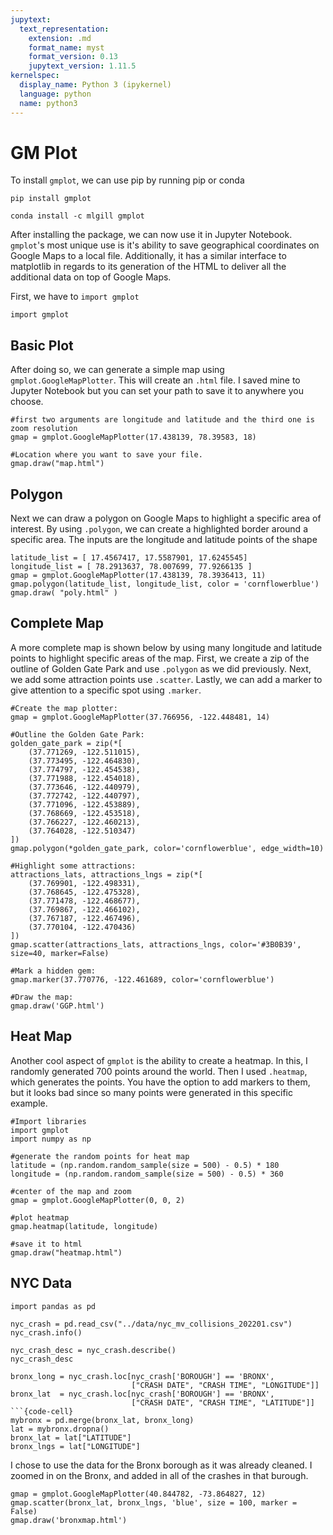 ```yaml
---
jupytext:
  text_representation:
    extension: .md
    format_name: myst
    format_version: 0.13
    jupytext_version: 1.11.5
kernelspec:
  display_name: Python 3 (ipykernel)
  language: python
  name: python3
---
```


# GM Plot

To install `gmplot`, we can use pip by running pip or conda

`pip install gmplot`

`conda install -c mlgill gmplot`

After installing the package, we can now use it in Jupyter Notebook. `gmplot`'s most unique use is it's ability to save geographical coordinates on Google Maps to a local file. Additionally, it has a similar interface to matplotlib in regards to its generation of the HTML to deliver all the additional data on top of Google Maps.

First, we have to `import gmplot`

```{code-cell} 
import gmplot
```

## Basic Plot

After doing so, we can generate a simple map using `gmplot.GoogleMapPlotter`. This will create an `.html` file. I saved mine to Jupyter Notebook but you can set your path to save it to anywhere you choose.

```{code-cell}
#first two arguments are longitude and latitude and the third one is zoom resolution
gmap = gmplot.GoogleMapPlotter(17.438139, 78.39583, 18)

#Location where you want to save your file.
gmap.draw("map.html")
```

## Polygon

Next we can draw a polygon on Google Maps to highlight a specific area of interest. By using `.polygon`, we can create a highlighted border around a specific area. The inputs are the longitude and latitude points of the shape

```{code-cell}
latitude_list = [ 17.4567417, 17.5587901, 17.6245545]
longitude_list = [ 78.2913637, 78.007699, 77.9266135 ]
gmap = gmplot.GoogleMapPlotter(17.438139, 78.3936413, 11)
gmap.polygon(latitude_list, longitude_list, color = 'cornflowerblue')
gmap.draw( "poly.html" )
```

## Complete Map

A more complete map is shown below by using many longitude and latitude points to highlight specific areas of the map. First, we create a zip of the outline of Golden Gate Park and use `.polygon` as we did previously. Next, we add some attraction points use `.scatter`. Lastly, we can add a marker to give attention to a specific spot using `.marker`.

```{code-cell}
#Create the map plotter:
gmap = gmplot.GoogleMapPlotter(37.766956, -122.448481, 14)

#Outline the Golden Gate Park:
golden_gate_park = zip(*[
    (37.771269, -122.511015),
    (37.773495, -122.464830),
    (37.774797, -122.454538),
    (37.771988, -122.454018),
    (37.773646, -122.440979),
    (37.772742, -122.440797),
    (37.771096, -122.453889),
    (37.768669, -122.453518),
    (37.766227, -122.460213),
    (37.764028, -122.510347)
])
gmap.polygon(*golden_gate_park, color='cornflowerblue', edge_width=10)

#Highlight some attractions:
attractions_lats, attractions_lngs = zip(*[
    (37.769901, -122.498331),
    (37.768645, -122.475328),
    (37.771478, -122.468677),
    (37.769867, -122.466102),
    (37.767187, -122.467496),
    (37.770104, -122.470436)
])
gmap.scatter(attractions_lats, attractions_lngs, color='#3B0B39', size=40, marker=False)

#Mark a hidden gem:
gmap.marker(37.770776, -122.461689, color='cornflowerblue')

#Draw the map:
gmap.draw('GGP.html')
```

## Heat Map

Another cool aspect of `gmplot` is the ability to create a heatmap. In this, I randomly generated 700 points around the world. Then I used `.heatmap`, which generates the points. You have the option to add markers to them, but it looks bad since so many points were generated in this specific example.

```{code-cell}
#Import libraries
import gmplot
import numpy as np

#generate the random points for heat map
latitude = (np.random.random_sample(size = 500) - 0.5) * 180
longitude = (np.random.random_sample(size = 500) - 0.5) * 360

#center of the map and zoom
gmap = gmplot.GoogleMapPlotter(0, 0, 2)

#plot heatmap
gmap.heatmap(latitude, longitude)

#save it to html
gmap.draw("heatmap.html")
```
## NYC Data

```{code-cell}
import pandas as pd

nyc_crash = pd.read_csv("../data/nyc_mv_collisions_202201.csv")
nyc_crash.info()
```
```{code-cell}
nyc_crash_desc = nyc_crash.describe()
nyc_crash_desc
```
```{code-cell}
bronx_long = nyc_crash.loc[nyc_crash['BOROUGH'] == 'BRONX',
                           ["CRASH DATE", "CRASH TIME", "LONGITUDE"]]
bronx_lat  = nyc_crash.loc[nyc_crash['BOROUGH'] == 'BRONX',
                           ["CRASH DATE", "CRASH TIME", "LATITUDE"]]
```{code-cell}
mybronx = pd.merge(bronx_lat, bronx_long)
lat = mybronx.dropna()
bronx_lat = lat["LATITUDE"]
bronx_lngs = lat["LONGITUDE"]
```

I chose to use the data for the Bronx borough as it was already cleaned. I zoomed in on the Bronx, and added in all of the crashes in that burough.

```{code-cell}
gmap = gmplot.GoogleMapPlotter(40.844782, -73.864827, 12)
gmap.scatter(bronx_lat, bronx_lngs, 'blue', size = 100, marker = False)
gmap.draw('bronxmap.html')
```
